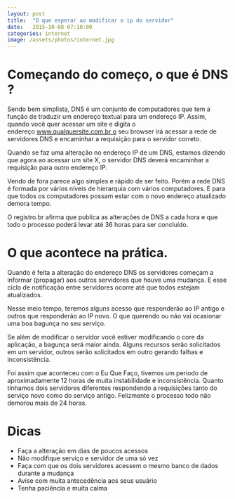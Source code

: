 ```yaml
---
layout: post
title:  "O que esperar ao modificar o ip do servidor"
date:   2015-10-08 07:10:00
categories: internet
image: /assets/photos/internet.jpg
---
```

# Começando do começo, o que é DNS ?


Sendo bem simplista, DNS é um conjunto de computadores que tem a função de traduzir um endereço textual para um endereço IP. Assim, quando você quer acessar um site e digita o endereço www.qualquersite.com.br o seu browser irá acessar a rede de servidores DNS e encaminhar a requisição para o servidor correto.

Quando se faz uma alteração no endereço IP de um DNS, estamos dizendo que agora ao acessar um site X, o servidor DNS deverá encaminhar a requisição para outro endereço IP.

Vendo de fora parece algo simples e rápido de ser feito. Porém a rede DNS é formada por vários níveis de hierarquia com vários computadores. E para que todos os computadores possam estar com o novo endereço atualizado demora tempo.

O registro.br afirma que publica as alterações de DNS a cada hora e que todo o processo poderá levar até 36 horas para ser concluído.

# O que acontece na prática.


Quando é feita a alteração do endereço DNS os servidores começam a informar (propagar) aos outros servidores que houve uma mudança. E esse ciclo de notificação entre servidores ocorre até que todos estejam atualizados.

Nesse meio tempo, teremos alguns acesso que responderão ao IP antigo e outros que responderão ao IP novo. O que querendo ou não vai ocasionar uma boa bagunça no seu serviço. 

Se além de modificar o servidor você estiver modificando o core da aplicação, a bagunça será maior ainda. Alguns recursos serão solicitados em um servidor, outros serão solicitados em outro gerando falhas e inconsistência.

Foi assim que aconteceu com o Eu Que Faço, tivemos um período de aproximadamente 12 horas de muita instabilidade e inconsistência. Quanto tínhamos dois servidores diferentes respondendo a requisições tanto do serviço novo como do serviço antigo. Felizmente o processo todo não demorou mais de 24 horas.

# Dicas


- Faça a alteração em dias de poucos acessos
- Não modifique serviço e servidor de uma só vez
- Faça com que os dois servidores acessem o mesmo banco de dados durante a mudança
- Avise com muita antecedência aos seus usuário
- Tenha paciência e muita calma

